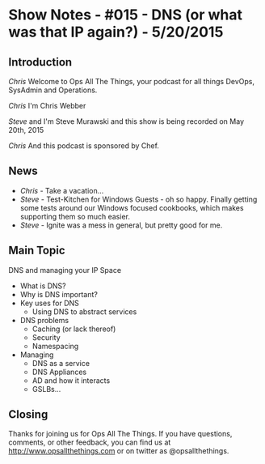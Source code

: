 Show Notes - #015 - DNS (or what was that IP again?) - 5/20/2015
===========================

Introduction
------------
*Chris* Welcome to Ops All The Things, your podcast for all things DevOps, SysAdmin and Operations.

*Chris* I'm Chris Webber

*Steve* and I'm Steve Murawski and this show is being recorded on May 20th, 2015

*Chris* And this podcast is sponsored by Chef.

News
----
- *Chris* - Take a vacation...
- *Steve* - Test-Kitchen for Windows Guests - oh so happy. Finally getting some tests around our Windows focused cookbooks, which makes supporting them so much easier.
- *Steve* - Ignite was a mess in general, but pretty good for me.


Main Topic
----------
DNS and managing your IP Space

- What is DNS?
- Why is DNS important?
- Key uses for DNS
  - Using DNS to abstract services
- DNS problems
  - Caching (or lack thereof)
  - Security
  - Namespacing
- Managing
  - DNS as a service
  - DNS Appliances
  - AD and how it interacts
  - GSLBs...

Closing
-------
Thanks for joining us for Ops All The Things.  If you have questions, comments, or other feedback, you can find us at <http://www.opsallthethings.com> or on twitter as @opsallthethings.
